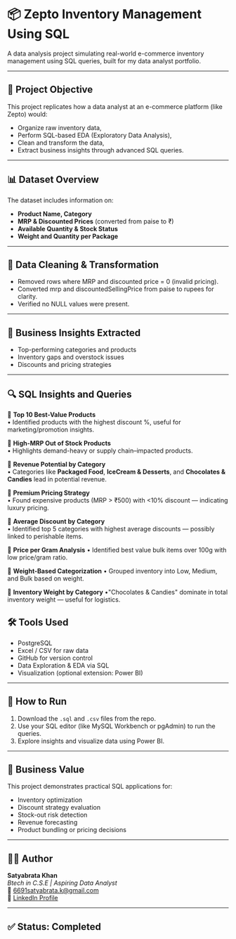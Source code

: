 
# 📦 Zepto Inventory Management Using SQL

A data analysis project simulating real-world e-commerce inventory management using SQL queries, built for my data analyst portfolio.

---

## 🎯 Project Objective

This project replicates how a data analyst at an e-commerce platform (like Zepto) would:

- Organize raw inventory data,
- Perform SQL-based EDA (Exploratory Data Analysis),
- Clean and transform the data,
- Extract business insights through advanced SQL queries.

---

## 📊 Dataset Overview

The dataset includes information on:

- **Product Name, Category**
- **MRP & Discounted Prices** (converted from paise to ₹)
- **Available Quantity & Stock Status**
- **Weight and Quantity per Package**

---

## 🧹 Data Cleaning & Transformation

- Removed rows where MRP and discounted price = 0 (invalid pricing).
- Converted mrp and discountedSellingPrice from paise to rupees for clarity.
- Verified no NULL values were present.

---

## 🧠 Business Insights Extracted

- Top-performing categories and products
- Inventory gaps and overstock issues
- Discounts and pricing strategies

---

## 🔍 SQL Insights and Queries

🔷 **Top 10 Best-Value Products**  
• Identified products with the highest discount %, useful for marketing/promotion insights.

🔷 **High-MRP Out of Stock Products**  
• Highlights demand-heavy or supply chain–impacted products.

🔷 **Revenue Potential by Category**  
• Categories like **Packaged Food**, **IceCream & Desserts**, and **Chocolates & Candies** lead in potential revenue.

🔷 **Premium Pricing Strategy**  
• Found expensive products (MRP > ₹500) with <10% discount — indicating luxury pricing.

🔷 **Average Discount by Category**  
• Identified top 5 categories with highest average discounts — possibly linked to perishable items.

🔷 **Price per Gram Analysis**
• Identified best value bulk items over 100g with low price/gram ratio.

🔹 **Weight-Based Categorization**
• Grouped inventory into Low, Medium, and Bulk based on weight.

🔹 **Inventory Weight by Category**
•"Chocolates & Candies" dominate in total inventory weight — useful for logistics.


## 🛠 Tools Used

- PostgreSQL
- Excel / CSV for raw data
- GitHub for version control
- Data Exploration & EDA via SQL
- Visualization (optional extension: Power BI)

---

## 📎 How to Run

1. Download the `.sql` and `.csv` files from the repo.
2. Use your SQL editor (like MySQL Workbench or pgAdmin) to run the queries.
3. Explore insights and visualize data using Power BI.

---

## 💼 Business Value

This project demonstrates practical SQL applications for:

- Inventory optimization  
- Discount strategy evaluation  
- Stock-out risk detection  
- Revenue forecasting  
- Product bundling or pricing decisions  

---

## 🧑‍💼 Author

**Satyabrata Khan**  
*Btech in C.S.E | Aspiring Data Analyst*  
📧 [6691satyabrata.k@gmail.com](mailto:6691satyabrata.k@gmail.com)  
🔗 [LinkedIn Profile](https://www.linkedin.com/in/satyabrata-khan/)

---

## ✅ Status: Completed


